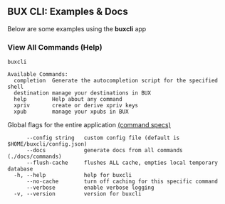 ## BUX CLI: Examples & Docs
Below are some examples using the **buxcli** app

### View All Commands (Help)
```shell script
buxcli
```

```text
Available Commands:
  completion  Generate the autocompletion script for the specified shell
  destination manage your destinations in BUX
  help        Help about any command
  xpriv       create or derive xpriv keys
  xpub        manage your xpubs in BUX
```

Global flags for the entire application [(command specs)](commands/buxcli.md)
```text
      --config string   custom config file (default is $HOME/buxcli/config.json)
      --docs            generate docs from all commands (./docs/commands)
      --flush-cache     flushes ALL cache, empties local temporary database
  -h, --help            help for buxcli
      --no-cache        turn off caching for this specific command
      --verbose         enable verbose logging
  -v, --version         version for buxcli

```